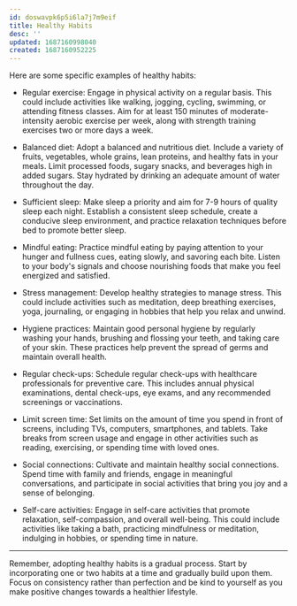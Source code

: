 ```yaml
---
id: doswavpk6p5i6la7j7m9eif
title: Healthy Habits
desc: ''
updated: 1687160998040
created: 1687160952225
---
```


Here are some specific examples of healthy habits:

- Regular exercise: Engage in physical activity on a regular basis. This could include activities like walking, jogging, cycling, swimming, or attending fitness classes. Aim for at least 150 minutes of moderate-intensity aerobic exercise per week, along with strength training exercises two or more days a week.

- Balanced diet: Adopt a balanced and nutritious diet. Include a variety of fruits, vegetables, whole grains, lean proteins, and healthy fats in your meals. Limit processed foods, sugary snacks, and beverages high in added sugars. Stay hydrated by drinking an adequate amount of water throughout the day.

- Sufficient sleep: Make sleep a priority and aim for 7-9 hours of quality sleep each night. Establish a consistent sleep schedule, create a conducive sleep environment, and practice relaxation techniques before bed to promote better sleep.

- Mindful eating: Practice mindful eating by paying attention to your hunger and fullness cues, eating slowly, and savoring each bite. Listen to your body's signals and choose nourishing foods that make you feel energized and satisfied.

- Stress management: Develop healthy strategies to manage stress. This could include activities such as meditation, deep breathing exercises, yoga, journaling, or engaging in hobbies that help you relax and unwind.

- Hygiene practices: Maintain good personal hygiene by regularly washing your hands, brushing and flossing your teeth, and taking care of your skin. These practices help prevent the spread of germs and maintain overall health.

- Regular check-ups: Schedule regular check-ups with healthcare professionals for preventive care. This includes annual physical examinations, dental check-ups, eye exams, and any recommended screenings or vaccinations.

- Limit screen time: Set limits on the amount of time you spend in front of screens, including TVs, computers, smartphones, and tablets. Take breaks from screen usage and engage in other activities such as reading, exercising, or spending time with loved ones.

- Social connections: Cultivate and maintain healthy social connections. Spend time with family and friends, engage in meaningful conversations, and participate in social activities that bring you joy and a sense of belonging.

- Self-care activities: Engage in self-care activities that promote relaxation, self-compassion, and overall well-being. This could include activities like taking a bath, practicing mindfulness or meditation, indulging in hobbies, or spending time in nature.

---

Remember, adopting healthy habits is a gradual process. Start by incorporating one or two habits at a time and gradually build upon them. Focus on consistency rather than perfection and be kind to yourself as you make positive changes towards a healthier lifestyle.
